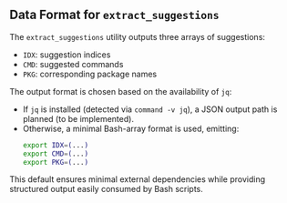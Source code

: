 ## Data Format for `extract_suggestions`

The `extract_suggestions` utility outputs three arrays of suggestions:

- `IDX`: suggestion indices
- `CMD`: suggested commands
- `PKG`: corresponding package names

The output format is chosen based on the availability of `jq`:

- If `jq` is installed (detected via `command -v jq`), a JSON output path is planned (to be implemented).
- Otherwise, a minimal Bash-array format is used, emitting:
  ```bash
  export IDX=(...)
  export CMD=(...)
  export PKG=(...)
  ```

This default ensures minimal external dependencies while providing
structured output easily consumed by Bash scripts.